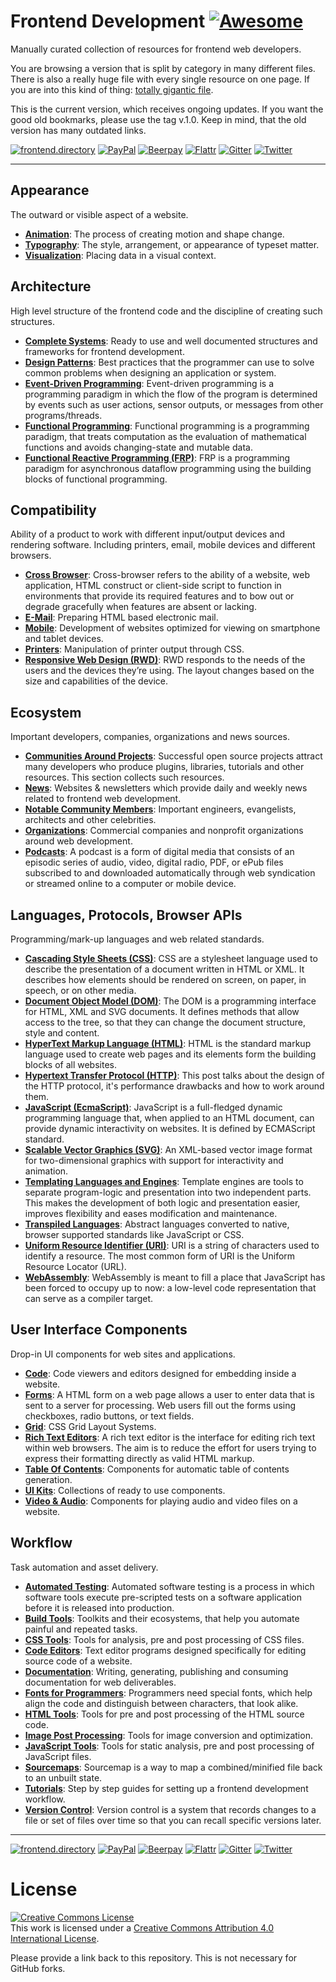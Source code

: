 # Frontend Development [![Awesome](https://cdn.rawgit.com/sindresorhus/awesome/d7305f38d29fed78fa85652e3a63e154dd8e8829/media/badge.svg)](https://github.com/sindresorhus/awesome)

Manually curated collection of resources for frontend web developers.

You are browsing a version that is split by category in many different files. There is also a really huge file with every single resource on one page. If you are into this kind of thing: [totally gigantic file](TOTALLY-GIGANTIC-FILE.md).

This is the current version, which receives ongoing updates. If you want the good old bookmarks, please use the tag v.1.0. Keep in mind, that the old version has many outdated links.

[![frontend.directory](https://img.shields.io/badge/frontend-directory-blue.svg?style=flat-square)](http://frontend.directory/)
[![PayPal](https://img.shields.io/badge/donate-PayPal-00457c.svg?style=flat-square&maxAge=2592000)](https://www.paypal.com/cgi-bin/webscr?cmd=_s-xclick&hosted_button_id=4FAGPMANWRVJJ)
[![Beerpay](https://beerpay.io/dypsilon/frontend-dev-bookmarks/badge.svg?style=flat-square)](https://beerpay.io/dypsilon/frontend-dev-bookmarks)
[![Flattr](https://img.shields.io/badge/donate-Flattr-88b058.svg?style=flat-square&maxAge=2592000)](https://flattr.com/submit/auto?fid=3nlo5p&url=https%3A%2F%2Fgithub.com%2Fdypsilon%2Ffrontend-dev-bookmarks)
[![Gitter](https://img.shields.io/gitter/room/dypsilon/frontend-dev-bookmarks.svg?style=flat-square&maxAge=2592000)](https://gitter.im/dypsilon/frontend-dev-bookmarks)
[![Twitter](https://img.shields.io/badge/follow-twitter-55acee.svg?style=flat-square)](https://twitter.com/FrontendDir)


---------------------------------------------------------

## Appearance

The outward or visible aspect of a website.

+ **[Animation](appearance/animation.md)**: The process of creating motion and shape change.
+ **[Typography](appearance/typography.md)**: The style, arrangement, or appearance of typeset matter.
+ **[Visualization](appearance/visualization.md)**: Placing data in a visual context.

## Architecture

High level structure of the frontend code and the discipline of creating such structures.

+ **[Complete Systems](architecture/complete-systems.md)**: Ready to use and well documented structures and frameworks for frontend development.
+ **[Design Patterns](architecture/design-patterns.md)**: Best practices that the programmer can use to solve common problems when designing an application or system.
+ **[Event-Driven Programming](architecture/event-driven-programming.md)**: Event-driven programming is a programming paradigm in which the flow of the program is determined by events such as user actions, sensor outputs, or messages from other programs/threads.
+ **[Functional Programming](architecture/functional-programming.md)**: Functional programming is a programming paradigm, that treats computation as the evaluation of mathematical functions and avoids changing-state and mutable data.
+ **[Functional Reactive Programming (FRP)](architecture/functional-reactive-programming-frp.md)**: FRP is a programming paradigm for asynchronous dataflow programming using the building blocks of functional programming.

## Compatibility

Ability of a product to work with different input/output devices and rendering software. Including printers, email, mobile devices and different browsers.

+ **[Cross Browser](compatibility/cross-browser.md)**: Cross-browser refers to the ability of a website, web application, HTML construct or client-side script to function in environments that provide its required features and to bow out or degrade gracefully when features are absent or lacking.
+ **[E-Mail](compatibility/e-mail.md)**: Preparing HTML based electronic mail.
+ **[Mobile](compatibility/mobile.md)**: Development of websites optimized for viewing on smartphone and tablet devices.
+ **[Printers](compatibility/printers.md)**: Manipulation of printer output through CSS.
+ **[Responsive Web Design (RWD)](compatibility/responsive-web-design-rwd.md)**: RWD responds to the needs of the users and the devices they’re using. The layout changes based on the size and capabilities of the device.

## Ecosystem

Important developers, companies, organizations and news sources.

+ **[Communities Around Projects](ecosystem/communities-around-projects.md)**: Successful open source projects attract many developers who produce plugins, libraries, tutorials and other resources. This section collects such resources.
+ **[News](ecosystem/news.md)**: Websites & newsletters which provide daily and weekly news related to frontend web development.
+ **[Notable Community Members](ecosystem/notable-community-members.md)**: Important engineers, evangelists, architects and other celebrities.
+ **[Organizations](ecosystem/organizations.md)**: Commercial companies and nonprofit organizations around web development.
+ **[Podcasts](ecosystem/podcasts.md)**: A podcast is a form of digital media that consists of an episodic series of audio, video, digital radio, PDF, or ePub files subscribed to and downloaded automatically through web syndication or streamed online to a computer or mobile device.

## Languages, Protocols, Browser APIs

Programming/mark-up languages and web related standards.

+ **[Cascading Style Sheets (CSS)](languages-protocols-browser-apis/cascading-style-sheets-css.md)**: CSS are a stylesheet language used to describe the presentation of a document written in HTML or XML. It describes how elements should be rendered on screen, on paper, in speech, or on other media.
+ **[Document Object Model (DOM)](languages-protocols-browser-apis/document-object-model-dom.md)**: The DOM is a programming interface for HTML, XML and SVG documents. It defines methods that allow access to the tree, so that they can change the document structure, style and content.
+ **[HyperText Markup Language (HTML)](languages-protocols-browser-apis/hypertext-markup-language-html.md)**: HTML is the standard markup language used to create web pages and its elements form the building blocks of all websites.
+ **[Hypertext Transfer Protocol (HTTP)](languages-protocols-browser-apis/hypertext-transfer-protocol-http.md)**: This post talks about the design of the HTTP protocol, it's performance drawbacks and how to work around them.
+ **[JavaScript (EcmaScript)](languages-protocols-browser-apis/javascript-ecmascript.md)**: JavaScript is a full-fledged dynamic programming language that, when applied to an HTML document, can provide dynamic interactivity on websites. It is defined by ECMAScript standard.
+ **[Scalable Vector Graphics (SVG)](languages-protocols-browser-apis/scalable-vector-graphics-svg.md)**: An XML-based vector image format for two-dimensional graphics with support for interactivity and animation.
+ **[Templating Languages and Engines](languages-protocols-browser-apis/templating-languages-and-engines.md)**: Template engines are tools to separate program-logic and presentation into two independent parts. This makes the development of both logic and presentation easier, improves flexibility and eases modification and maintenance.
+ **[Transpiled Languages](languages-protocols-browser-apis/transpiled-languages.md)**: Abstract languages converted to native, browser supported standards like JavaScript or CSS.
+ **[Uniform Resource Identifier (URI)](languages-protocols-browser-apis/uniform-resource-identifier-uri.md)**: URI is a string of characters used to identify a resource. The most common form of URI is the Uniform Resource Locator (URL).
+ **[WebAssembly](languages-protocols-browser-apis/webassembly.md)**: WebAssembly is meant to fill a place that JavaScript has been forced to occupy up to now: a low-level code representation that can serve as a compiler target.

## User Interface Components

Drop-in UI components for web sites and applications.

+ **[Code](user-interface-components/code.md)**: Code viewers and editors designed for embedding inside a website.
+ **[Forms](user-interface-components/forms.md)**: A HTML form on a web page allows a user to enter data that is sent to a server for processing. Web users fill out the forms using checkboxes, radio buttons, or text fields.
+ **[Grid](user-interface-components/grid.md)**: CSS Grid Layout Systems.
+ **[Rich Text Editors](user-interface-components/rich-text-editors.md)**: A rich text editor is the interface for editing rich text within web browsers. The aim is to reduce the effort for users trying to express their formatting directly as valid HTML markup.
+ **[Table Of Contents](user-interface-components/table-of-contents.md)**: Components for automatic table of contents generation.
+ **[UI Kits](user-interface-components/ui-kits.md)**: Collections of ready to use components.
+ **[Video & Audio](user-interface-components/video-and-audio.md)**: Components for playing audio and video files on a website.

## Workflow

Task automation and asset delivery.

+ **[Automated Testing](workflow/automated-testing.md)**: Automated software testing is a process in which software tools execute pre-scripted tests on a software application before it is released into production.
+ **[Build Tools](workflow/build-tools.md)**: Toolkits and their ecosystems, that help you automate painful and repeated tasks.
+ **[CSS Tools](workflow/css-tools.md)**: Tools for analysis, pre and post processing of CSS files.
+ **[Code Editors](workflow/code-editors.md)**: Text editor programs designed specifically for editing source code of a website.
+ **[Documentation](workflow/documentation.md)**: Writing, generating, publishing and consuming documentation for web deliverables.
+ **[Fonts for Programmers](workflow/fonts-for-programmers.md)**: Programmers need special fonts, which help align the code and distinguish between characters, that look alike.
+ **[HTML Tools](workflow/html-tools.md)**: Tools for pre and post processing of the HTML source code.
+ **[Image Post Processing](workflow/image-post-processing.md)**: Tools for image conversion and optimization.
+ **[JavaScript Tools](workflow/javascript-tools.md)**: Tools for static analysis, pre and post processing of JavaScript files.
+ **[Sourcemaps](workflow/sourcemaps.md)**: Sourcemap is a way to map a combined/minified file back to an unbuilt state.
+ **[Tutorials](workflow/tutorials.md)**: Step by step guides for setting up a frontend development workflow.
+ **[Version Control](workflow/version-control.md)**: Version control is a system that records changes to a file or set of files over time so that you can recall specific versions later.


------------------

[![frontend.directory](https://img.shields.io/badge/frontend-directory-blue.svg?style=flat-square)](http://frontend.directory/)
[![PayPal](https://img.shields.io/badge/donate-PayPal-00457c.svg?style=flat-square&maxAge=2592000)](https://www.paypal.com/cgi-bin/webscr?cmd=_s-xclick&hosted_button_id=4FAGPMANWRVJJ)
[![Beerpay](https://beerpay.io/dypsilon/frontend-dev-bookmarks/badge.svg?style=flat-square)](https://beerpay.io/dypsilon/frontend-dev-bookmarks)
[![Flattr](https://img.shields.io/badge/donate-Flattr-88b058.svg?style=flat-square&maxAge=2592000)](https://flattr.com/submit/auto?fid=3nlo5p&url=https%3A%2F%2Fgithub.com%2Fdypsilon%2Ffrontend-dev-bookmarks)
[![Gitter](https://img.shields.io/gitter/room/dypsilon/frontend-dev-bookmarks.svg?style=flat-square&maxAge=2592000)](https://gitter.im/dypsilon/frontend-dev-bookmarks)
[![Twitter](https://img.shields.io/badge/follow-twitter-55acee.svg?style=flat-square)](https://twitter.com/FrontendDir)

# License

<a rel="license" href="http://creativecommons.org/licenses/by/4.0/"><img alt="Creative Commons License" style="border-width:0" src="https://i.creativecommons.org/l/by/4.0/88x31.png" /></a><br />This work is licensed under a <a rel="license" href="http://creativecommons.org/licenses/by/4.0/">Creative Commons Attribution 4.0 International License</a>.

Please provide a link back to this repository. This is not necessary for GitHub forks.